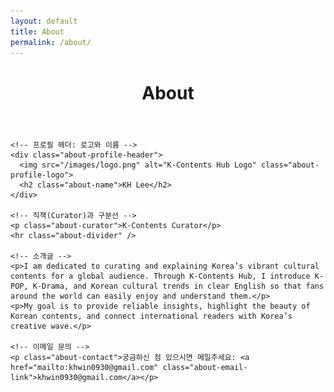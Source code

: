 ```yaml
---
layout: default
title: About
permalink: /about/
---
```


<div class="post-content-area">
  <header class="post-header">
    <h1 class="post-title">About</h1>
  </header>
  
  <div class="post-body">
    
    <!-- 프로필 헤더: 로고와 이름 -->
    <div class="about-profile-header">
      <img src="/images/logo.png" alt="K-Contents Hub Logo" class="about-profile-logo">
      <h2 class="about-name">KH Lee</h2>
    </div>

    <!-- 직책(Curator)과 구분선 -->
    <p class="about-curator">K-Contents Curator</p>
    <hr class="about-divider" />

    <!-- 소개글 -->
    <p>I am dedicated to curating and explaining Korea’s vibrant cultural contents for a global audience. Through K-Contents Hub, I introduce K-POP, K-Drama, and Korean cultural trends in clear English so that fans around the world can easily enjoy and understand them.</p>
    <p>My goal is to provide reliable insights, highlight the beauty of Korean contents, and connect international readers with Korea’s creative wave.</p>

    <!-- 이메일 문의 -->
    <p class="about-contact">궁금하신 점 있으시면 메일주세요: <a href="mailto:khwin0930@gmail.com" class="about-email-link">khwin0930@gmail.com</a></p>

  </div>
</div>
